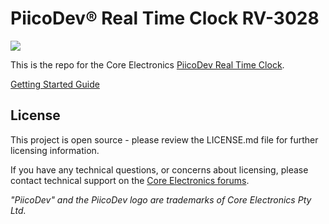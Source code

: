 # PiicoDev® Real Time Clock RV-3028

![](https://core-electronics.com.au/media/catalog/product/p/i/piicodev-real-time-clock-rv3028_1.jpg)

This is the repo for the Core Electronics [PiicoDev Real Time Clock](https://core-electronics.com.au/catalog/product/view/sku/CE08239).

[Getting Started Guide](https://piico.dev/p19)

## License
This project is open source - please review the LICENSE.md file for further licensing information.

If you have any technical questions, or concerns about licensing, please contact technical support on the [Core Electronics forums](https://forum.core-electronics.com.au/).

*\"PiicoDev\" and the PiicoDev logo are trademarks of Core Electronics Pty Ltd.*
